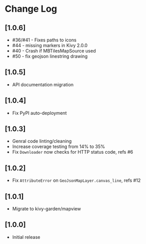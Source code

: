 # Change Log

## [1.0.6]

  - #36/#41 - Fixes paths to icons
  - #44 - missing markers in Kivy 2.0.0
  - #40 - Crash if MBTilesMapSource used
  - #50 - fix geojson linestring drawing

## [1.0.5]

  - API documentation migration

## [1.0.4]

  - Fix PyPI auto-deployment

## [1.0.3]

  - Genral code linting/cleaning
  - Increase coverage testing from 14% to 35%
  - Fix `Downloader` now checks for HTTP status code, refs #6

## [1.0.2]

  - Fix `AttributeError` on `GeoJsonMapLayer.canvas_line`, refs #12

## [1.0.1]

  - Migrate to kivy-garden/mapview

## [1.0.0]

  - Initial release
